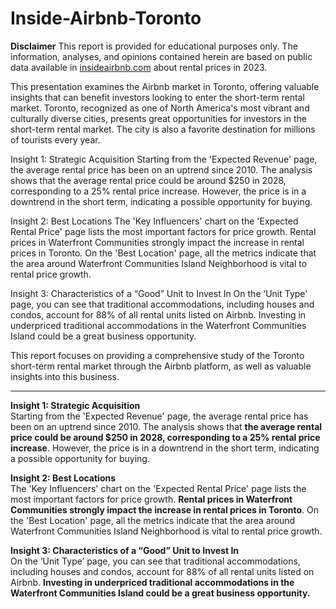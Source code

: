 # Inside-Airbnb-Toronto

**Disclaimer**
This report is provided for educational purposes only. The information, analyses, and opinions contained herein are based on public data available in [insideairbnb.com](https://insideairbnb.com/get-the-data) about rental prices in 2023.

This presentation examines the Airbnb market in Toronto, offering valuable insights that can benefit investors looking to enter the short-term rental market. Toronto, recognized as one of North America's most vibrant and culturally diverse cities, presents great opportunities for investors in the short-term rental market. The city is also a favorite destination for millions of tourists every year.

Insight 1: Strategic Acquisition
Starting from the 'Expected Revenue' page, the average rental price has been on an uptrend since 2010. The analysis shows that the average rental price could be around $250 in 2028, corresponding to a 25% rental price increase. However, the price is in a downtrend in the short term, indicating a possible opportunity for buying.

Insight 2: Best Locations
The 'Key Influencers' chart on the 'Expected Rental Price' page lists the most important factors for price growth. Rental prices in Waterfront Communities strongly impact the increase in rental prices in Toronto. On the 'Best Location' page, all the metrics indicate that the area around Waterfront Communities Island Neighborhood is vital to rental price growth.

Insight 3: Characteristics of a “Good” Unit to Invest In
On the ‘Unit Type’ page, you can see that traditional accommodations, including houses and condos, account for 88% of all rental units listed on Airbnb. Investing in underpriced traditional accommodations in the Waterfront Communities Island could be a great business opportunity.

This report focuses on providing a comprehensive study of the Toronto short-term rental market through the Airbnb platform, as well as valuable insights into this business.

---

**Insight 1: Strategic Acquisition**  
Starting from the 'Expected Revenue' page, the average rental price has been on an uptrend since 2010. The analysis shows that **the average rental price could be around $250 in 2028, corresponding to a 25% rental price increase**. However, the price is in a downtrend in the short term, indicating a possible opportunity for buying.

**Insight 2: Best Locations**  
The 'Key Influencers' chart on the 'Expected Rental Price' page lists the most important factors for price growth. **Rental prices in Waterfront Communities strongly impact the increase in rental prices in Toronto**. On the 'Best Location' page, all the metrics indicate that the area around Waterfront Communities Island Neighborhood is vital to rental price growth.

**Insight 3: Characteristics of a “Good” Unit to Invest In**  
On the ‘Unit Type’ page, you can see that traditional accommodations, including houses and condos, account for 88% of all rental units listed on Airbnb. **Investing in underpriced traditional accommodations in the Waterfront Communities Island could be a great business opportunity.**